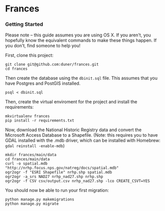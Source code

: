 # Frances

### Getting Started 
Please note – this guide assumes you are using OS X. If you aren't, you hopefully know the equivalent commands to make these things happen. If you don't, find someone to help you!

First, clone this project:

```
git clone git@github.com:duner/frances.git
cd frances
```

Then create the database using the `dbinit.sql` file. This assumes that you have Postgres and PostGIS installed.

```
psql < dbinit.sql
```

Then, create the virtual enviroment for the project and install the requirements:

```
mkvirtualenv frances
pip install -r requirements.txt
```

Now, download the National Historic Registry data and convert the Microsoft Access Database to a Shapefile. (Note: this requires you to have GDAL installed with the .mdb driver, which can be installed with Homebrew: `gdal reinstall -enable-mdb`)

```
mkdir frances/main/data
cd frances/main/data
curl -o spatial.mdb "http://nrhp.focus.nps.gov/natreg/docs/spatial.mdb" 
ogr2ogr -f "ESRI Shapefile" nrhp.shp spatial.mdb
ogr2ogr -a_srs NAD27 nrhp_nad27.shp nrhp.shp
ogr2ogr -f CSV csv/output.csv nrhp_nad27.shp -lco CREATE_CSVT=YES
```

You should now be able to run your first migration:

```
python manage.py makemigrations
python manage.py migrate
``` 
